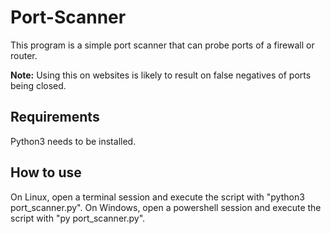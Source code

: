 # Port-Scanner
This program is a simple port scanner that can probe ports of a firewall or router.

<b>Note:</b> Using this on websites is likely to result on false negatives of ports being closed.

## Requirements
Python3 needs to be installed.

## How to use
On Linux, open a terminal session and execute the script with "python3 port_scanner.py". On Windows, open a powershell session and execute the script with "py port_scanner.py". 
